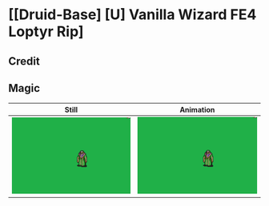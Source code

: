 # [\[Druid-Base\] \[U\] Vanilla Wizard FE4 Loptyr Rip]

## Credit


	
## Magic

| Still | Animation |
| :---: | :-------: |
| ![Magic still](./Magic_000.png) | ![Magic animation](./Magic.gif) |
